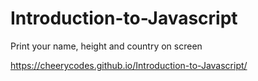 # Introduction-to-Javascript
Print your name, height and country on screen

https://cheerycodes.github.io/Introduction-to-Javascript/
